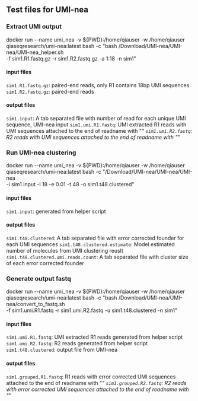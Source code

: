 ## Test files for UMI-nea

### Extract UMI output

docker run --name umi_nea -v ${PWD}:/home/qiauser -w /home/qiauser \
qiaseqresearch/umi-nea:latest bash -c "bash /Download/UMI-nea/UMI-nea/UMI-nea_helper.sh \
-f sim1.R1.fastq.gz -r sim1.R2.fastq.gz -a 1:18 -n sim1"

#### input files

`sim1.R1.fastq.gz`: paired-end reads, only R1 contains 18bp UMI sequences
`sim1.R2.fastq.gz`: paired-end reads

#### output files

`sim1.input`: A tab separated file with number of read for each unique UMI sequence, UMI-nea input
`sim1.umi.R1.fastq`: UMI extracted R1 reads with UMI sequences attached to the end of readname with "_"
`sim1.umi.R2.fastq`: R2 reads with UMI sequences attached to the end of readname with "_"

### Run UMI-nea clustering

docker run --name umi_nea -v ${PWD}:/home/qiauser -w /home/qiauser \
qiaseqresearch/umi-nea:latest bash -c "/Download/UMI-nea/UMI-nea/UMI-nea \
-i sim1.input -l 18 -e 0.01 -t 48 -o sim1.t48.clustered"

#### input files

`sim1.input`: generated from helper script

#### output files

`sim1.t48.clustered`: A tab separated file with error corrected founder for each UMI sequences
`sim1.t48.clustered.estimate`: Model estimated number of molecules from UMI clustering reuslt
`sim1.t48.clustered.umi.reads.count`: A tab separated file with cluster size of each error corrected founder

### Generate output fastq

docker run --name umi_nea -v ${PWD}:/home/qiauser -w /home/qiauser \
qiaseqresearch/umi-nea:latest bash -c "bash /Download/UMI-nea/UMI-nea/convert_to_fastq.sh \
-f sim1.umi.R1.fastq -r sim1.umi.R2.fastq -u sim1.t48.clustered -n sim1"

#### input files

`sim1.umi.R1.fastq`: UMI extracted R1 reads generated from helper script
`sim1.umi.R2.fastq`: R2 reads generated from helper script
`sim1.t48.clustered`: output file from UMI-nea

#### output files

`sim1.grouped.R1.fastq`: R1 reads with error corrected UMI sequences attached to the end of readname with "_"
`sim1.grouped.R2.fastq`: R2 reads with error corrected UMI sequences attached to the end of readname with "_"
